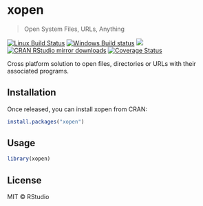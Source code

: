 
# xopen

> Open System Files, URLs, Anything

[![Linux Build Status](https://travis-ci.org/r-lib/xopen.svg?branch=master)](https://travis-ci.org/r-lib/xopen)
[![Windows Build status](https://ci.appveyor.com/api/projects/status/github/r-lib/xopen?branch=master&svg=true)](https://ci.appveyor.com/project/gaborcsardi/xopen)
[![](http://www.r-pkg.org/badges/version/xopen)](http://www.r-pkg.org/pkg/xopen)
[![CRAN RStudio mirror downloads](http://cranlogs.r-pkg.org/badges/xopen)](http://www.r-pkg.org/pkg/xopen)
[![Coverage Status](https://img.shields.io/codecov/c/github/r-lib/xopen/master.svg)](https://codecov.io/github/r-lib/xopen?branch=master)

Cross platform solution to open files, directories or URLs with their
associated programs.

## Installation

Once released, you can install xopen from CRAN:

```r
install.packages("xopen")
```

## Usage

```r
library(xopen)
```

## License

MIT © RStudio
